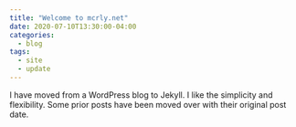 ```yaml
---
title: "Welcome to mcrly.net"
date: 2020-07-10T13:30:00-04:00
categories:
  - blog
tags:
  - site
  - update
---
```


I have moved from a WordPress blog to Jekyll.  I like the simplicity and flexibility.  Some prior posts have been moved over with their original post date.
